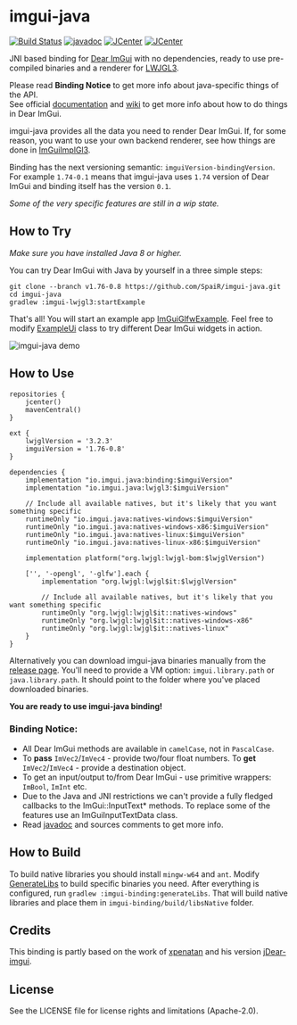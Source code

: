 # imgui-java 
[![Build Status](https://travis-ci.org/SpaiR/imgui-java.svg?branch=master)](https://travis-ci.org/SpaiR/imgui-java) [![javadoc](https://javadoc.io/badge2/io.imgui.java/binding/javadoc.svg)](https://javadoc.io/doc/io.imgui.java/binding) [![JCenter](https://img.shields.io/bintray/v/spair/io.imgui.java/binding.svg?label=binding)](https://bintray.com/spair/io.imgui.java/binding/_latestVersion) [![JCenter](https://img.shields.io/bintray/v/spair/io.imgui.java/lwjgl3.svg?label=lwjgl3)](https://bintray.com/spair/io.imgui.java/lwjgl3/_latestVersion)

JNI based binding for [Dear ImGui](https://github.com/ocornut/imgui) with no dependencies, ready to use pre-compiled binaries and a renderer for [LWJGL3](https://www.lwjgl.org/).

Please read **Binding Notice** to get more info about java-specific things of the API.<br>
See official [documentation](https://github.com/ocornut/imgui#usage) and [wiki](https://github.com/ocornut/imgui/wiki) to get more info about how to do things in Dear ImGui. 

imgui-java provides all the data you need to render Dear ImGui. If, for some reason, you want to use your own backend renderer, see how things are done in [ImGuiImplGl3](https://github.com/SpaiR/imgui-java/blob/v1.76-0.8/imgui-lwjgl3/src/main/java/imgui/gl3/ImGuiImplGl3.java).

Binding has the next versioning semantic: `imguiVersion-bindingVersion`.<br>
For example `1.74-0.1` means that imgui-java uses `1.74` version of Dear ImGui and binding itself has the version `0.1`.

*Some of the very specific features are still in a wip state.*

## How to Try
_Make sure you have installed Java 8 or higher._

You can try Dear ImGui with Java by yourself in a three simple steps:

```
git clone --branch v1.76-0.8 https://github.com/SpaiR/imgui-java.git
cd imgui-java
gradlew :imgui-lwjgl3:startExample
```

That's all! You will start an example app [ImGuiGlfwExample](https://github.com/SpaiR/imgui-java/blob/v1.76-0.8/imgui-lwjgl3/src/test/java/ImGuiGlfwExample.java). Feel free to modify [ExampleUi](https://github.com/SpaiR/imgui-java/blob/v1.76-0.8/imgui-lwjgl3/src/test/java/ExampleUi.java) class to try different Dear ImGui widgets in action.

![imgui-java demo](https://i.imgur.com/ljAhD7a.gif)

## How to Use

```
repositories {
    jcenter()
    mavenCentral()
}

ext {
    lwjglVersion = '3.2.3'
    imguiVersion = '1.76-0.8'
}

dependencies {
    implementation "io.imgui.java:binding:$imguiVersion"
    implementation "io.imgui.java:lwjgl3:$imguiVersion"

    // Include all available natives, but it's likely that you want something specific
    runtimeOnly "io.imgui.java:natives-windows:$imguiVersion"
    runtimeOnly "io.imgui.java:natives-windows-x86:$imguiVersion"
    runtimeOnly "io.imgui.java:natives-linux:$imguiVersion"
    runtimeOnly "io.imgui.java:natives-linux-x86:$imguiVersion"

    implementation platform("org.lwjgl:lwjgl-bom:$lwjglVersion")

    ['', '-opengl', '-glfw'].each {
        implementation "org.lwjgl:lwjgl$it:$lwjglVersion"

        // Include all available natives, but it's likely that you want something specific
        runtimeOnly "org.lwjgl:lwjgl$it::natives-windows"
        runtimeOnly "org.lwjgl:lwjgl$it::natives-windows-x86"
        runtimeOnly "org.lwjgl:lwjgl$it::natives-linux"
    }
}
```

Alternatively you can download imgui-java binaries manually from the [release page](https://github.com/SpaiR/imgui-java/releases/latest). You'll need to provide a VM option: `imgui.library.path` or `java.library.path`. It should point to the folder where you've placed downloaded binaries.

**You are ready to use imgui-java binding!**

### Binding Notice:
* All Dear ImGui methods are available in `camelCase`, not in `PascalCase`.
* To **pass** `ImVec2`/`ImVec4` - provide two/four float numbers.
  To **get** `ImVec2`/`ImVec4` - provide a destination object.
* To get an input/output to/from Dear ImGui - use primitive wrappers: `ImBool`, `ImInt` etc.
* Due to the Java and JNI restrictions we can't provide a fully fledged callbacks to the ImGui::InputText* methods.
  To replace some of the features use an ImGuiInputTextData class.
* Read [javadoc](https://javadoc.io/doc/io.imgui.java/binding) and sources comments to get more info.

## How to Build
To build native libraries you should install `mingw-w64` and `ant`. Modify [GenerateLibs](https://github.com/SpaiR/imgui-java/blob/master/buildSrc/src/main/groovy/imgui/generate/GenerateLibs.groovy)
to build specific binaries you need. After everything is configured, run `gradlew :imgui-binding:generateLibs`.
That will build native libraries and place them in `imgui-binding/build/libsNative` folder.

## Credits
This binding is partly based on the work of [xpenatan](https://github.com/xpenatan) and his version [jDear-imgui](https://github.com/xpenatan/jDear-imgui).

## License
See the LICENSE file for license rights and limitations (Apache-2.0).
